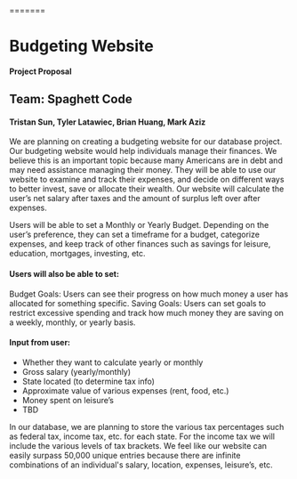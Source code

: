 =======
# Budgeting Website
#### Project Proposal

## Team: Spaghett Code
 
#### Tristan Sun, Tyler Latawiec, Brian Huang, Mark Aziz
 
We are planning on creating a budgeting website for our database project. Our budgeting website would help individuals manage their finances. We believe this is an important topic because many Americans are in debt and may need assistance managing their money. They will be able to use our website to examine and track their expenses, and decide on different ways to better invest, save or allocate their wealth. Our website will calculate the user’s net salary after taxes and the amount of surplus left over after expenses.
 
Users will be able to set a Monthly or Yearly Budget. Depending on the user’s preference, they can set a timeframe for a budget, categorize expenses, and keep track of other finances such as savings for leisure, education, mortgages, investing, etc.
 
#### Users will also be able to set:
Budget Goals: Users can see their progress on how much money a user has allocated for something specific.
Saving Goals: Users can set goals to restrict excessive spending and track how much money they are saving on a weekly, monthly, or yearly basis.

#### Input from user:
- Whether they want to calculate yearly or monthly
- Gross salary (yearly/monthly)
- State located (to determine tax info)
- Approximate value of various expenses (rent, food, etc.)
- Money spent on leisure’s
- TBD
 
In our database, we are planning to store the various tax percentages such as federal tax, income tax, etc. for each state. For the income tax we will include the various levels of tax brackets. We feel like our website can easily surpass 50,000 unique entries because there are infinite combinations of an individual's salary, location, expenses, leisure’s, etc.
 

